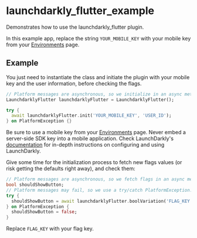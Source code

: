 # launchdarkly_flutter_example

Demonstrates how to use the launchdarkly_flutter plugin.

In this example app, replace the string `YOUR_MOBILE_KEY` with your mobile key from your [Environments](https://app.launchdarkly.com/settings#/environments) page.

## Example

You just need to instantiate the class and initiate the plugin with your mobile key and the user information, before checking the flags.

```dart
// Platform messages are asynchronous, so we initialize in an async method.
LaunchdarklyFlutter launchdarklyFlutter = LaunchdarklyFlutter();

try {
  await launchdarklyFlutter.init('YOUR_MOBILE_KEY', 'USER_ID');
} on PlatformException {}
```
Be sure to use a mobile key from your [Environments](https://app.launchdarkly.com/settings#/environments) page. Never embed a server-side SDK key into a mobile application. Check LaunchDarkly's [documentation](https://docs.launchdarkly.com) for in-depth instructions on configuring and using LaunchDarkly.

Give some time for the initialization process to fetch new flags values (or risk getting the defaults right away), and check them:

```dart
// Platform messages are asynchronous, so we fetch flags in an async method.
bool shouldShowButton;
// Platform messages may fail, so we use a try/catch PlatformException.
try {
  shouldShowButton = await launchdarklyFlutter.boolVariation('FLAG_KEY', false);
} on PlatformException {
  shouldShowButton = false;
}
```

Replace `FLAG_KEY` with your flag key.
